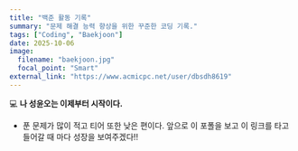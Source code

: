 ```yaml
---
title: "백준 활동 기록"
summary: "문제 해결 능력 향상을 위한 꾸준한 코딩 기록."
tags: ["Coding", "Baekjoon"]
date: 2025-10-06
image:
  filename: "baekjoon.jpg"
  focal_point: "Smart"
external_link: "https://www.acmicpc.net/user/dbsdh8619"
---
```


💻 **나 성윤오는 이제부터 시작이다.**

- 푼 문제가 많이 적고 티어 또한 낮은 편이다. 앞으로 이 포폴을 보고 이 링크를 타고 들어갈 때 마다 성장을 보여주겠다!!
